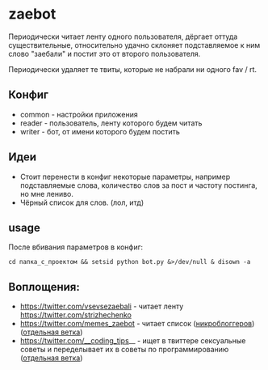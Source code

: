 # zaebot
Периодически читает ленту одного пользователя, дёргает оттуда существительные, относительно удачно склоняет подставляемое к ним слово "заебали" и постит это от второго пользователя.

Периодически удаляет те твиты, которые не набрали ни одного fav / rt.

## Конфиг
- common - настройки приложения
- reader - пользователь, ленту которого будем читать
- writer - бот, от имени которого будем постить

## Идеи
- Стоит перенести в конфиг некоторые параметры, например подставляемые слова, количество слов за пост и частоту постинга, но мне лениво.
- Чёрный список для слов. (лол, итд)

## usage
После вбивания параметров в конфиг:

    cd папка_с_проектом && setsid python bot.py &>/dev/null & disown -a

## Воплощения:

- https://twitter.com/vsevsezaebali - читает ленту https://twitter.com/strizhechenko
- https://twitter.com/memes_zaebot - читает список ([никроблоггеров](https://twitter.com/strizhechenko/lists/memes-zaebali/members)) ([отдельная ветка](https://github.com/strizhechenko/zaebot/tree/memes))
- https://twitter.com/__coding_tips__ - ищет в твиттере сексуальные советы и переделывает их в советы по программированию ([отдельная ветка](https://github.com/strizhechenko/zaebot/tree/__coding_tips__))

